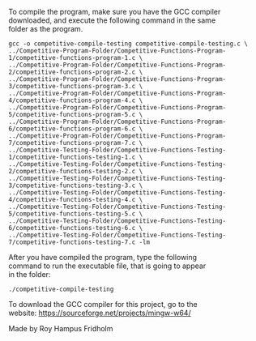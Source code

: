 
To compile the program, make sure you have the GCC compiler  
downloaded, and execute the following command in  the  same  
folder as the program.

```
gcc -o competitive-compile-testing competitive-compile-testing.c \
../Competitive-Program-Folder/Competitive-Functions-Program-1/competitive-functions-program-1.c \
../Competitive-Program-Folder/Competitive-Functions-Program-2/competitive-functions-program-2.c \
../Competitive-Program-Folder/Competitive-Functions-Program-3/competitive-functions-program-3.c \
../Competitive-Program-Folder/Competitive-Functions-Program-4/competitive-functions-program-4.c \
../Competitive-Program-Folder/Competitive-Functions-Program-5/competitive-functions-program-5.c \
../Competitive-Program-Folder/Competitive-Functions-Program-6/competitive-functions-program-6.c \
../Competitive-Program-Folder/Competitive-Functions-Program-7/competitive-functions-program-7.c \
../Competitive-Testing-Folder/Competitive-Functions-Testing-1/competitive-functions-testing-1.c \
../Competitive-Testing-Folder/Competitive-Functions-Testing-2/competitive-functions-testing-2.c \
../Competitive-Testing-Folder/Competitive-Functions-Testing-3/competitive-functions-testing-3.c \
../Competitive-Testing-Folder/Competitive-Functions-Testing-4/competitive-functions-testing-4.c \
../Competitive-Testing-Folder/Competitive-Functions-Testing-5/competitive-functions-testing-5.c \
../Competitive-Testing-Folder/Competitive-Functions-Testing-6/competitive-functions-testing-6.c \
../Competitive-Testing-Folder/Competitive-Functions-Testing-7/competitive-functions-testing-7.c -lm
```

After you have compiled the  program,  type  the  following  
command to run the executable file, that is going to appear  
in the folder:

```
./competitive-compile-testing
```

To download the GCC compiler for this project,  go  to  the  
website: https://sourceforge.net/projects/mingw-w64/

Made by Roy Hampus Fridholm
